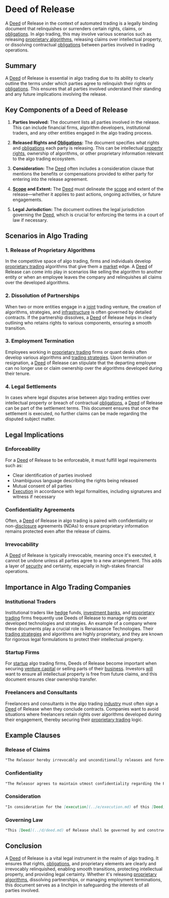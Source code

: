 # Deed of Release

A [Deed](../d/deed.md) of Release in the context of automated trading is a legally binding document that relinquishes or surrenders certain rights, claims, or [obligations](../o/obligation.md). In algo trading, this may involve various scenarios such as releasing [proprietary algorithms](../p/proprietary_algorithms.md), releasing claims over intellectual property, or dissolving contractual [obligations](../o/obligation.md) between parties involved in trading operations.

## Summary

A [Deed](../d/deed.md) of Release is essential in algo trading due to its ability to clearly outline the terms under which parties agree to relinquish their rights or [obligations](../o/obligation.md). This ensures that all parties involved understand their standing and any future implications involving the release.

## Key Components of a Deed of Release

1. **Parties Involved:** The document lists all parties involved in the release. This can include financial firms, algorithm developers, institutional traders, and any other entities engaged in the algo trading process.

2. **Released Rights and [Obligations](../o/obligation.md):** The document specifies what rights and [obligations](../o/obligation.md) each party is releasing. This can be intellectual [property rights](../p/property_rights.md), ownership of algorithms, or other proprietary information relevant to the algo trading ecosystem.

3. **Consideration:** The [Deed](../d/deed.md) often includes a consideration clause that mentions the benefits or compensations provided to either party for entering into the release agreement.

4. **[Scope](../s/scope.md) and Extent:** The [Deed](../d/deed.md) must delineate the [scope](../s/scope.md) and extent of the release—whether it applies to past actions, ongoing activities, or future engagements.

5. **Legal Jurisdiction:** The document outlines the legal jurisdiction governing the [Deed](../d/deed.md), which is crucial for enforcing the terms in a court of law if necessary.

## Scenarios in Algo Trading

### 1. Release of Proprietary Algorithms

In the competitive space of algo trading, firms and individuals develop [proprietary trading](../p/proprietary_trading.md) algorithms that give them a [market](../m/market.md) edge. A [Deed](../d/deed.md) of Release can come into play in scenarios like selling the algorithm to another entity or when an employee leaves the company and relinquishes all claims over the developed algorithms.

### 2. Dissolution of Partnerships

When two or more entities engage in a [joint](../j/joint.md) trading venture, the creation of algorithms, strategies, and [infrastructure](../i/infrastructure.md) is often governed by detailed contracts. If the partnership dissolves, a [Deed](../d/deed.md) of Release helps in clearly outlining who retains rights to various components, ensuring a smooth transition.

### 3. Employment Termination

Employees working in [proprietary trading](../p/proprietary_trading.md) firms or quant desks often develop various algorithms and [trading strategies](../t/trading_strategies.md). Upon termination or resignation, a [Deed](../d/deed.md) of Release can stipulate that the departing employee can no longer use or claim ownership over the algorithms developed during their tenure.

### 4. Legal Settlements

In cases where legal disputes arise between algo trading entities over intellectual property or breach of contractual [obligations](../o/obligation.md), a [Deed](../d/deed.md) of Release can be part of the settlement terms. This document ensures that once the settlement is executed, no further claims can be made regarding the disputed subject matter.

## Legal Implications

### Enforceability

For a [Deed](../d/deed.md) of Release to be enforceable, it must fulfill legal requirements such as:

- Clear identification of parties involved
- Unambiguous language describing the rights being released
- Mutual consent of all parties
- [Execution](../e/execution.md) in accordance with legal formalities, including signatures and witness if necessary

### Confidentiality Agreements

Often, a [Deed](../d/deed.md) of Release in algo trading is paired with confidentiality or non-[disclosure](../d/disclosure.md) agreements (NDAs) to ensure proprietary information remains protected even after the release of claims.

### Irrevocability

A [Deed](../d/deed.md) of Release is typically irrevocable, meaning once it's executed, it cannot be undone unless all parties agree to a new arrangement. This adds a layer of [security](../s/security.md) and certainty, especially in high-stakes financial operations.

## Importance in Algo Trading Companies

### Institutional Traders

Institutional traders like [hedge](../h/hedge.md) funds, [investment banks](../i/investment_bank_(ib).md), and [proprietary trading](../p/proprietary_trading.md) firms frequently use Deeds of Release to manage rights over developed technologies and strategies. An example of a company where these documents play a crucial role is Renaissance Technologies. Their [trading strategies](../t/trading_strategies.md) and algorithms are highly proprietary, and they are known for rigorous legal formulations to protect their intellectual property.

### Startup Firms

For [startup](../s/startup.md) algo trading firms, Deeds of Release become important when securing [venture capital](../v/venture_capital.md) or selling parts of their [business](../b/business.md). Investors [will](../w/will.md) want to ensure all intellectual property is free from future claims, and this document ensures clear ownership transfer.

### Freelancers and Consultants

Freelancers and consultants in the algo trading [industry](../i/industry.md) must often sign a [Deed](../d/deed.md) of Release when they conclude contracts. Companies want to avoid situations where freelancers retain rights over algorithms developed during their engagement, thereby securing their [proprietary trading](../p/proprietary_trading.md) logic.

## Example Clauses

### Release of Claims

```md
"The Releasor hereby irrevocably and unconditionally releases and forever discharges the Releasee from any and all manner of claims, demands, rights, causes of action, whether known or unknown, that the Releasor ever had, now has, or may have in the future against the Releasee in relation to the Proprietary Algorithm developed during the period of employment."
```

### Confidentiality

```md
"The Releasor agrees to maintain utmost confidentiality regarding the Proprietary Algorithm and any related intellectual property. The Releasor shall not disclose, either directly or indirectly, any information pertaining to the said Algorithm to any [third party](../t/third_party.md) without the express written consent of the Releasee."
```

### Consideration

```md
"In consideration for the [execution](../e/execution.md) of this [Deed](../d/deed.md) of Release, the Releasee agrees to pay the Releasor a sum of $1,000,000, receipt of which is hereby acknowledged by the Releasor."
```

### Governing Law

```md
"This [Deed](../d/deed.md) of Release shall be governed by and construed in accordance with the laws of the State of New York. Any disputes arising out of or in connection with this [Deed](../d/deed.md) shall be subject to the exclusive jurisdiction of the courts of New York."
```

## Conclusion

A [Deed](../d/deed.md) of Release is a vital legal instrument in the realm of algo trading. It ensures that rights, [obligations](../o/obligation.md), and proprietary elements are clearly and irrevocably relinquished, enabling smooth transitions, protecting intellectual property, and providing legal certainty. Whether it's releasing [proprietary algorithms](../p/proprietary_algorithms.md), dissolving partnerships, or managing employment terminations, this document serves as a linchpin in safeguarding the interests of all parties involved.
